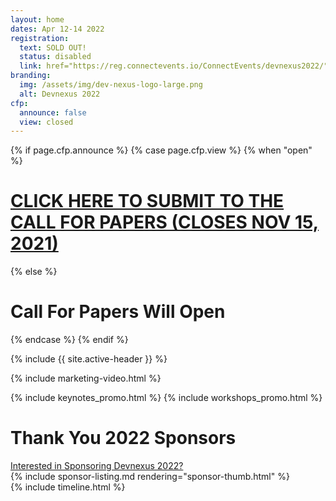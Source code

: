```yaml
---
layout: home
dates: Apr 12-14 2022
registration:
  text: SOLD OUT!
  status: disabled
  link: href="https://reg.connectevents.io/ConnectEvents/devnexus2022/" 
branding:
  img: /assets/img/dev-nexus-logo-large.png
  alt: Devnexus 2022
cfp:
  announce: false
  view: closed 
---
```


{% if page.cfp.announce %}
{% case page.cfp.view %}
  {% when "open" %}
  <div class="featured-header">
    <h1 class="top-intro"><a href="/call-for-papers">CLICK HERE TO SUBMIT TO THE CALL FOR PAPERS (CLOSES NOV 15, 2021)</a></h1>
  </div>
  {% else %}
  <div class="featured-header">
    <h1 class="top-intro"><a href="/call-for-papers"></a>Call For Papers Will Open </h1>
  </div>
{% endcase %}  
{% endif %}

{% include {{ site.active-header }} %}

{% include marketing-video.html %}


{% include keynotes_promo.html %} 
{% include workshops_promo.html %} 


<div class="row">
<a name="sponsorlist"></a>
      <div class="featured-header">
        <h1>Thank You  2022 Sponsors</h1>
        <a class="action-header" href="https://ajug.typeform.com/to/BTa7bZ">Interested in Sponsoring Devnexus 2022?</a>
      </div>
{% include sponsor-listing.md rendering="sponsor-thumb.html" %}
</div>
<div>
<a name="timeline"></a>
{% include timeline.html %}
</div>

